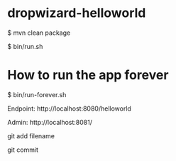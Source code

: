 dropwizard-helloworld
=====================

$ mvn clean package

$ bin/run.sh 

# How to run the app  forever

$ bin/run-forever.sh

Endpoint: http://localhost:8080/helloworld

Admin: http://localhost:8081/

git add filename

git commit

